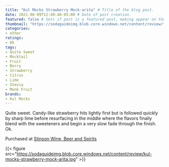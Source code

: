 ```yaml
---
title: "Kul Mocks Strawberry Mock-arita" # Title of the blog post.
date: 2021-06-09T12:49:48-05:00 # Date of post creation.
featured: false # Sets if post is a featured post, making appear on the home page side bar.
thumbnail: "https://sodaguideimg.blob.core.windows.net/content/review/thumbs/kul-mocks-strawberry-mock-arita.jpg" # Sets thumbnail image appearing inside card on homepage.
categories:
- other
ratings:
- Ok
tags:
- Quite Sweet
- Mocktail
- Fruit
- Berry
- Strawberry
- Citrus
- Lime
- Stevia
- Monk Fruit
brands:
- Kul Mocks
---
```


Quite sweet. Candy-like strawberry hits lightly first but is followed quickly by sharp lime before resurfacing in the middle where the flavors finally blend with the sweeteners and begin a very slow fade through the finish. Ok.

Purchased at [Stinson Wine, Beer and Spirits](https://www.stinsonwbs.com)

{{< figure src="https://sodaguideimg.blob.core.windows.net/content/review/kul-mocks-strawberry-mock-arita.jpg" >}}